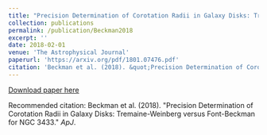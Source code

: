 ```yaml
---
title: "Precision Determination of Corotation Radii in Galaxy Disks: Tremaine-Weinberg versus Font-Beckman for NGC 3433."
collection: publications
permalink: /publication/Beckman2018
excerpt: ''
date: 2018-02-01
venue: 'The Astrophysical Journal'
paperurl: 'https://arxiv.org/pdf/1801.07476.pdf'
citation: 'Beckman et al. (2018). &quot;Precision Determination of Corotation Radii in Galaxy Disks: Tremaine-Weinberg versus Font-Beckman for NGC 3433.&quot; <i>ApJ</i>.'
---
```


[Download paper here](https://arxiv.org/pdf/1801.07476.pdf)

Recommended citation: Beckman et al. (2018). "Precision Determination of Corotation Radii in Galaxy Disks: Tremaine-Weinberg versus Font-Beckman for NGC 3433." <i>ApJ</i>.
